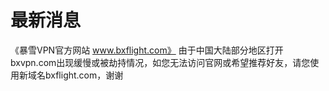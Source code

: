 # 最新消息
《暴雪VPN官方网站 www.bxflight.com》 由于中国大陆部分地区打开bxvpn.com出现缓慢或被劫持情况，如您无法访问官网或希望推荐好友，请您使用新域名bxflight.com，谢谢
